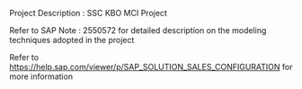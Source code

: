 Project Description : SSC KBO MCI Project

Refer to SAP Note : 2550572 for detailed description on the modeling techniques adopted in the project 

Refer to https://help.sap.com/viewer/p/SAP_SOLUTION_SALES_CONFIGURATION for more information